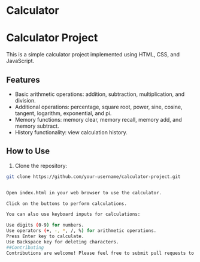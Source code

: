 # Calculator
# Calculator Project

This is a simple calculator project implemented using HTML, CSS, and JavaScript.

## Features

- Basic arithmetic operations: addition, subtraction, multiplication, and division.
- Additional operations: percentage, square root, power, sine, cosine, tangent, logarithm, exponential, and pi.
- Memory functions: memory clear, memory recall, memory add, and memory subtract.
- History functionality: view calculation history.

## How to Use

1. Clone the repository:

```bash
git clone https://github.com/your-username/calculator-project.git


Open index.html in your web browser to use the calculator.

Click on the buttons to perform calculations.

You can also use keyboard inputs for calculations:

Use digits (0-9) for numbers.
Use operators (+, -, *, /, %) for arithmetic operations.
Press Enter key to calculate.
Use Backspace key for deleting characters.
##Contributing
Contributions are welcome! Please feel free to submit pull requests to improve the functionality or fix any bugs.
